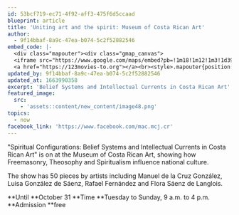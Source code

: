 ```yaml
---
id: 53bcf719-ec71-4f92-aff3-475f6d5ccaad
blueprint: article
title: 'Uniting art and the spirit: Museum of Costa Rican Art'
author:
  - 9f14bbaf-8a9c-47ea-b074-5c2f52882546
embed_code: |-
  <div class="mapouter"><div class="gmap_canvas">
  <iframe src="https://www.google.com/maps/embed?pb=!1m18!1m12!1m3!1d3929.9826700280423!2d-84.0990443!3d9.9353996!2m3!1f0!2f0!3f0!3m2!1i1024!2i768!4f13.1!3m3!1m2!1s0x8fa0e354f5c950a5%3A0xfea135db05889217!2sMuseo%20de%20Arte%20Costarricense!5e0!3m2!1ses!2sus!4v1663956093948!5m2!1ses!2sus" width="400" height="300" style="border:0;" allowfullscreen="" loading="lazy" referrerpolicy="no-referrer-when-downgrade"></iframe>
  <a href="https://123movies-to.org"></a><br><style>.mapouter{position:relative;text-align:right;height:500px;width:1200px;}</style><style>.gmap_canvas {overflow:hidden;background:none!important;height:500px;width:1200px;}</style></div></div>
updated_by: 9f14bbaf-8a9c-47ea-b074-5c2f52882546
updated_at: 1663990358
excerpt: 'Belief Systems and Intellectual Currents in Costa Rican Art'
featured_image:
  src:
    - 'assets::content/new_content/image48.png'
topics:
  - now
facebook_link: 'https://www.facebook.com/mac.mcj.cr'
---
```

"Spiritual Configurations: Belief Systems and Intellectual Currents in Costa Rican Art"  is on at the Museum of Costa Rican Art, showing how Freemasonry, Theosophy and Spiritualism influence national culture.

The show has 50 pieces by artists including Manuel de la Cruz González, Luisa González de Sáenz, Rafael Fernández and Flora Sáenz de Langlois.

**Until **October 31
**Time **Tuesday to Sunday, 9 a.m. to 4 p.m. 
**Admission **free